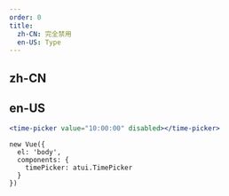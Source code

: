 ```yaml
---
order: 0
title:
  zh-CN: 完全禁用
  en-US: Type
---
```


## zh-CN



## en-US


````jsx
<time-picker value="10:00:00" disabled></time-picker>
````

````vue-script
new Vue({
  el: 'body',
  components: {
    timePicker: atui.TimePicker
  }
})
````
